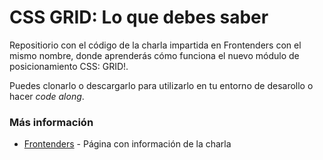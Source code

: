 # CSS GRID: Lo que debes saber

Repositiorio con el código de la charla impartida en Frontenders con el mismo nombre, donde aprenderás cómo funciona el nuevo módulo de posicionamiento CSS: GRID!.

Puedes clonarlo o descargarlo para utilizarlo en tu entorno de desarollo o hacer *code along*.

### Más información

* [Frontenders](https://www.eventbrite.es/e/entradas-frontenders-valencia-mayo-css-grid-lo-que-debes-saber-34118431146) - Página con información de la charla